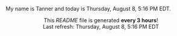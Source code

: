 My name is Tanner and today is Thursday, August 8, 5:16 PM EDT.

<p align="center">This <i>README</i> file is generated <b>every 3 hours</b>!</br>Last refresh: Thursday, August 8, 5:16 PM EDT<br /></p>
